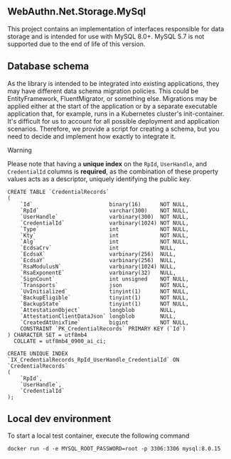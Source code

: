 ﻿## WebAuthn.Net.Storage.MySql

This project contains an implementation of interfaces responsible for data storage and is intended for use with MySQL 8.0+. MySQL 5.7 is not supported due to the end of life of this version.

## Database schema

As the library is intended to be integrated into existing applications, they may have different data schema migration policies. This could be EntityFramework, FluentMigrator, or something else. Migrations may be applied either at the start of the application or by a separate executable application that, for example, runs in a Kubernetes cluster's init-container. It's difficult for us to account for all possible deployment and application scenarios. Therefore, we provide a script for creating a schema, but you need to decide and implement how exactly to integrate it.

> [!WARNING]
> Please note that having a **unique index** on the `RpId`, `UserHandle`, and `CredentialId` columns is **required**, as the combination of these property values acts as a descriptor, uniquely identifying the public key.

```mysql
CREATE TABLE `CredentialRecords`
(
    `Id`                        binary(16)      NOT NULL,
    `RpId`                      varchar(300)    NOT NULL,
    `UserHandle`                varbinary(300)  NOT NULL,
    `CredentialId`              varbinary(1024) NOT NULL,
    `Type`                      int             NOT NULL,
    `Kty`                       int             NOT NULL,
    `Alg`                       int             NOT NULL,
    `EcdsaCrv`                  int             NULL,
    `EcdsaX`                    varbinary(256)  NULL,
    `EcdsaY`                    varbinary(256)  NULL,
    `RsaModulusN`               varbinary(1024) NULL,
    `RsaExponentE`              varbinary(32)   NULL,
    `SignCount`                 int unsigned    NOT NULL,
    `Transports`                json            NOT NULL,
    `UvInitialized`             tinyint(1)      NOT NULL,
    `BackupEligible`            tinyint(1)      NOT NULL,
    `BackupState`               tinyint(1)      NOT NULL,
    `AttestationObject`         longblob        NULL,
    `AttestationClientDataJson` longblob        NULL,
    `CreatedAtUnixTime`         bigint          NOT NULL,
    CONSTRAINT `PK_CredentialRecords` PRIMARY KEY (`Id`)
) CHARACTER SET = utf8mb4
  COLLATE = utf8mb4_0900_ai_ci;

CREATE UNIQUE INDEX `IX_CredentialRecords_RpId_UserHandle_CredentialId` ON `CredentialRecords`
(
    `RpId`,
    `UserHandle`,
    `CredentialId`
);
```

## Local dev environment

To start a local test container, execute the following command

```shell
docker run -d -e MYSQL_ROOT_PASSWORD=root -p 3306:3306 mysql:8.0.15
```
